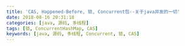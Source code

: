 ```yaml
---
title: 'CAS, Happened-Before, 锁, Concurrent包--关于java并发的一切'
date: 2018-08-16 20:31:18
categories: [java, 源码, 多线程]
tags: [锁, ConcurrentHashMap, CAS]
keywords: [java, 源码, 多线程, Concurrent, 锁, CAS]
---
```

